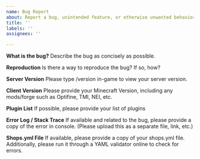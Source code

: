```yaml
---
name: Bug Report
about: Report a bug, unintended feature, or otherwise unwanted behavior
title: ''
labels: ''
assignees: ''

---
```


**What is the bug?**
Describe the bug as concisely as possible.

**Reproduction**
Is there a way to reproduce the bug? If so, how?

**Server Version**
Please type /version in-game to view your server version.

**Client Version**
Please provide your Minecraft Version, including any mods/forge such as Optifine, TMI, NEI, etc.

**Plugin List**
If possible, please provide your list of plugins

**Error Log / Stack Trace**
If available and related to the bug, please provide a copy of the error in console. (Please upload this as a separate file, link, etc.)

**Shops.yml File**
If available, please provide a copy of your shops.yml file. Additionally, please run it through a YAML validator online to check for errors.
